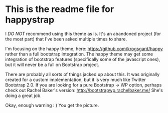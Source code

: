 # This is the readme file for happystrap

I *DO NOT* recommend using this theme as is. It's an abandoned project (for the most part) that I've been asked multiple times to share.

I'm focusing on the happy theme, here: https://github.com/krogsgard/happy rather than a full bootstrap integration. The happy theme may get some integration of bootstrap features (specifically some of the javascript ones), but it will never be a full on Bootstrap project.

There are probably all sorts of things jacked up about this. It was originally created for a custom implementation, but it is very much like Twitter Bootstrap 2.0. If you are looking for a pure Bootstrap -> WP option, perhaps check out Rachel Baker's version: http://bootstrapwp.rachelbaker.me/ She's doing a great job.

Okay, enough warning : ) You get the picture.

